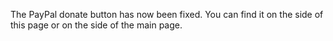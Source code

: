 The PayPal donate button has now been fixed. You can find it on the side of this page or on the side of the main page.